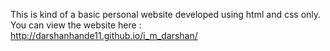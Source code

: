 This is kind of a basic personal website developed using html and css only. You can view the website here :
http://darshanhande11.github.io/i_m_darshan/
